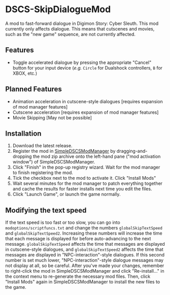 # DSCS-SkipDialogueMod
A mod to fast-forward dialogue in Digimon Story: Cyber Sleuth. This mod currently only affects dialogue. This means that cutscenes and movies, such as the "new game" sequence, are not currently affected.

## Features
- Toggle accelerated dialogue by pressing the appropriate "Cancel" button for your input device (_e.g._ `Circle` for Dualshock controllers, `B` for XBOX, etc.) 

## Planned Features
- Animation acceleration in cutscene-style dialogues [requires expansion of mod manager features]
- Cutscene acceleration [requires expansion of mod manager features]
- Movie Skipping [May not be possible]

## Installation
1. Download the latest release.
2. Register the mod in [SimpleDSCSModManager](https://github.com/Pherakki/SimpleDSCSModManager) by dragging-and-dropping the mod zip archive onto the left-hand pane ("mod activation window") of SimpleDSCSModManager.
3. Click "Finish" in the pop-up registry wizard. Wait for the mod manager to finish registering the mod.
4. Tick the checkbox next to the mod to activate it. Click "Install Mods"
5. Wait several minutes for the mod manager to patch everything together and cache the results for faster installs next time you edit the files.
6. Click "Launch Game", or launch the game normally.

## Modifying the text speed
If the text speed is too fast or too slow, you can go into `modoptions/scriptfuncs.txt` and change the numbers `globalSkipTextSpeed` and `globalSkipTextSpeed2`. Increasing these numbers will increase the time that each message is displayed for before auto-advancing to the next message. `globalSkipTextSpeed` affects the time that messages are displayed in cutscene-style dialogues, and `globalSkipTextSpeed2` affects the time that messages are displayed in "NPC-interaction"-style dialogues. If this second number is set much lower, "NPC-interaction"-style dialogue messages may not display at all, so be careful.
After you've made your changes, remember to right-click the mod in SimpleDSCSModManager and click "Re-install..." in the context menu to re-generate the necessary mod files. Then, click "Install Mods" again in SimpleDSCSModManager to install the new files to the game.
